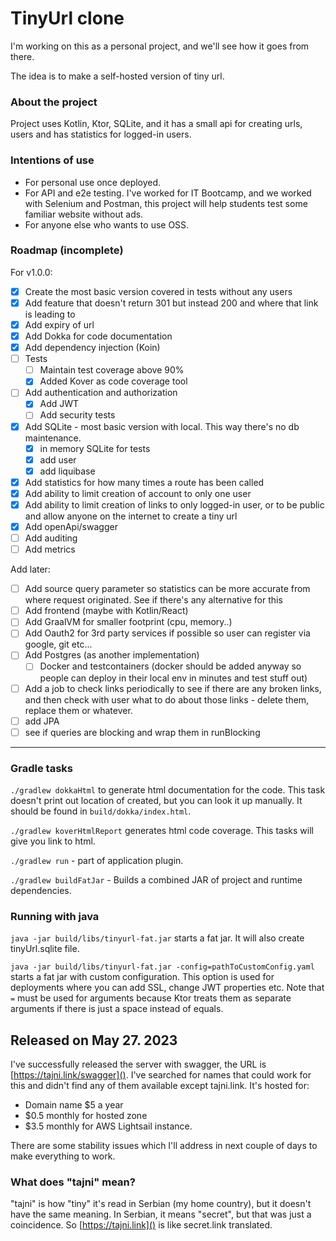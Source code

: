 # TinyUrl clone

I'm working on this as a personal project, and we'll see how it goes from there.

The idea is to make a self-hosted version of tiny url.

### About the project

Project uses Kotlin, Ktor, SQLite, and it has a small api for creating urls, users and has statistics for logged-in
users.

### Intentions of use

* For personal use once deployed.
* For API and e2e testing. I've worked for IT Bootcamp, and we worked with Selenium and Postman, this project will help
  students test some familiar website without ads.
* For anyone else who wants to use OSS.

### Roadmap (incomplete)

For v1.0.0:
- [x] Create the most basic version covered in tests without any users
- [x] Add feature that doesn't return 301 but instead 200 and where that link is leading to
- [x] Add expiry of url
- [x] Add Dokka for code documentation
- [x] Add dependency injection (Koin)
- [ ] Tests
  - [ ] Maintain test coverage above 90%
  - [x] Added Kover as code coverage tool
- [ ] Add authentication and authorization
  - [x] Add JWT
  - [ ] Add security tests
- [x] Add SQLite - most basic version with local. This way there's no db maintenance.
  - [x] in memory SQLite for tests
  - [x] add user
  - [x] add liquibase
- [x] Add statistics for how many times a route has been called
- [x] Add ability to limit creation of account to only one user
- [x] Add ability to limit creation of links to only logged-in user, or to be public and allow anyone on the internet
  to create a tiny url
- [x] Add openApi/swagger
- [ ] Add auditing
- [ ] Add metrics

Add later:

- [ ] Add source query parameter so statistics can be more accurate from where request originated. See if there's any
  alternative for this
- [ ] Add frontend (maybe with Kotlin/React)
- [ ] Add GraalVM for smaller footprint (cpu, memory..)
- [ ] Add Oauth2 for 3rd party services if possible so user can register via google, git etc...
- [ ] Add Postgres (as another implementation)
  - [ ] Docker and testcontainers (docker should be added anyway so people can deploy in their local env in minutes and
    test stuff out)
- [ ] Add a job to check links periodically to see if there are any broken links, and then check with user what to do
  about those links - delete them, replace them or whatever.
- [ ] add JPA
- [ ] see if queries are blocking and wrap them in runBlocking
---

### Gradle tasks

`./gradlew dokkaHtml` to generate html documentation for the code. This task doesn't print out location of created,
but you can look it up manually. It should be found in `build/dokka/index.html`.

`./gradlew koverHtmlReport` generates html code coverage. This tasks will give you link to html.

`./gradlew run` - part of application plugin.

`./gradlew buildFatJar` - Builds a combined JAR of project and runtime dependencies.

### Running with java

`java -jar build/libs/tinyurl-fat.jar` starts a fat jar. It will also create tinyUrl.sqlite file.

`java -jar build/libs/tinyurl-fat.jar -config=pathToCustomConfig.yaml` starts a fat jar with custom configuration. This
option is used for deployments where you can add SSL, change JWT properties etc. Note that `=` must be used for
arguments because Ktor treats them as separate arguments if there is just a space instead of equals.

## Released on May 27. 2023

I've successfully released the server with swagger, the URL is [https://tajni.link/swagger]().
I've searched for names that could work for this and didn't find any of them available except tajni.link. It's hosted
for:

* Domain name $5 a year
* $0.5 monthly for hosted zone
* $3.5 monthly for AWS Lightsail instance.

There are some stability issues which I'll address in next couple of days to make everything to work.

### What does "tajni" mean?

"tajni" is how "tiny" it's read in Serbian (my home country), but it doesn't have the same meaning. In Serbian, it means
"secret", but that was just a coincidence. So [https://tajni.link]() is like secret.link translated.  
